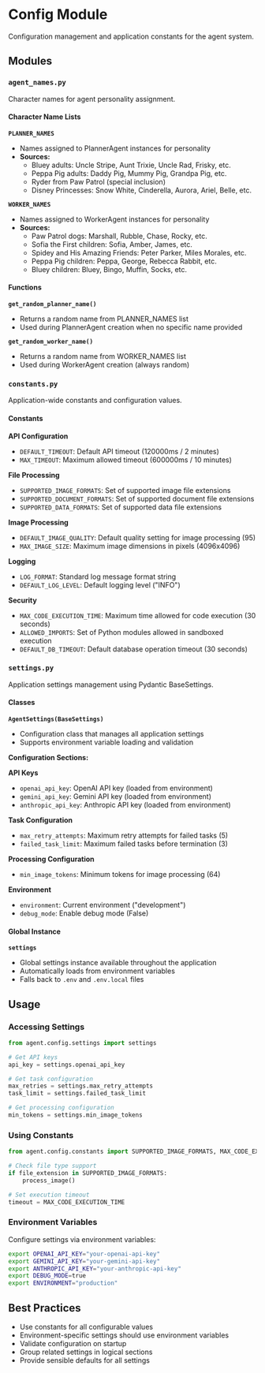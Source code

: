 # Config Module

Configuration management and application constants for the agent system.

## Modules

### `agent_names.py`
Character names for agent personality assignment.

#### Character Name Lists

**`PLANNER_NAMES`**
- Names assigned to PlannerAgent instances for personality
- **Sources:**
  - Bluey adults: Uncle Stripe, Aunt Trixie, Uncle Rad, Frisky, etc.
  - Peppa Pig adults: Daddy Pig, Mummy Pig, Grandpa Pig, etc.
  - Ryder from Paw Patrol (special inclusion)
  - Disney Princesses: Snow White, Cinderella, Aurora, Ariel, Belle, etc.

**`WORKER_NAMES`** 
- Names assigned to WorkerAgent instances for personality
- **Sources:**
  - Paw Patrol dogs: Marshall, Rubble, Chase, Rocky, etc.
  - Sofia the First children: Sofia, Amber, James, etc.
  - Spidey and His Amazing Friends: Peter Parker, Miles Morales, etc.
  - Peppa Pig children: Peppa, George, Rebecca Rabbit, etc.
  - Bluey children: Bluey, Bingo, Muffin, Socks, etc.

#### Functions

**`get_random_planner_name()`**
- Returns a random name from PLANNER_NAMES list
- Used during PlannerAgent creation when no specific name provided

**`get_random_worker_name()`**
- Returns a random name from WORKER_NAMES list  
- Used during WorkerAgent creation (always random)

### `constants.py`
Application-wide constants and configuration values.

#### Constants

**API Configuration**
- `DEFAULT_TIMEOUT`: Default API timeout (120000ms / 2 minutes)
- `MAX_TIMEOUT`: Maximum allowed timeout (600000ms / 10 minutes)

**File Processing**
- `SUPPORTED_IMAGE_FORMATS`: Set of supported image file extensions
- `SUPPORTED_DOCUMENT_FORMATS`: Set of supported document file extensions  
- `SUPPORTED_DATA_FORMATS`: Set of supported data file extensions

**Image Processing**
- `DEFAULT_IMAGE_QUALITY`: Default quality setting for image processing (95)
- `MAX_IMAGE_SIZE`: Maximum image dimensions in pixels (4096x4096)

**Logging**
- `LOG_FORMAT`: Standard log message format string
- `DEFAULT_LOG_LEVEL`: Default logging level ("INFO")

**Security**
- `MAX_CODE_EXECUTION_TIME`: Maximum time allowed for code execution (30 seconds)
- `ALLOWED_IMPORTS`: Set of Python modules allowed in sandboxed execution
- `DEFAULT_DB_TIMEOUT`: Default database operation timeout (30 seconds)

### `settings.py`
Application settings management using Pydantic BaseSettings.

#### Classes

**`AgentSettings(BaseSettings)`**
- Configuration class that manages all application settings
- Supports environment variable loading and validation

**Configuration Sections:**

**API Keys**
- `openai_api_key`: OpenAI API key (loaded from environment)
- `gemini_api_key`: Gemini API key (loaded from environment)
- `anthropic_api_key`: Anthropic API key (loaded from environment)

**Task Configuration**
- `max_retry_attempts`: Maximum retry attempts for failed tasks (5)
- `failed_task_limit`: Maximum failed tasks before termination (3)

**Processing Configuration**
- `min_image_tokens`: Minimum tokens for image processing (64)

**Environment**
- `environment`: Current environment ("development")
- `debug_mode`: Enable debug mode (False)

#### Global Instance

**`settings`**
- Global settings instance available throughout the application
- Automatically loads from environment variables
- Falls back to `.env` and `.env.local` files

## Usage

### Accessing Settings
```python
from agent.config.settings import settings

# Get API keys
api_key = settings.openai_api_key

# Get task configuration  
max_retries = settings.max_retry_attempts
task_limit = settings.failed_task_limit

# Get processing configuration
min_tokens = settings.min_image_tokens
```

### Using Constants
```python
from agent.config.constants import SUPPORTED_IMAGE_FORMATS, MAX_CODE_EXECUTION_TIME

# Check file type support
if file_extension in SUPPORTED_IMAGE_FORMATS:
    process_image()

# Set execution timeout
timeout = MAX_CODE_EXECUTION_TIME
```

### Environment Variables
Configure settings via environment variables:
```bash
export OPENAI_API_KEY="your-openai-api-key"
export GEMINI_API_KEY="your-gemini-api-key"
export ANTHROPIC_API_KEY="your-anthropic-api-key"
export DEBUG_MODE=true
export ENVIRONMENT="production"
```

## Best Practices

- Use constants for all configurable values
- Environment-specific settings should use environment variables
- Validate configuration on startup
- Group related settings in logical sections
- Provide sensible defaults for all settings